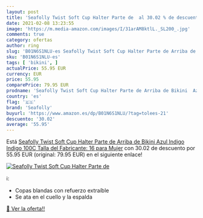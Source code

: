 ```yaml
---
layout: post
title: 'Seafolly Twist Soft Cup Halter Parte de  al 30.02 % de descuento'
date: 2021-02-08 13:23:55
image: 'https://m.media-amazon.com/images/I/31arAM8ktlL._SL200_.jpg'
comments: true
category: ofertas
author: ring
slug: 'B01N6S1NLU-es Seafolly Twist Soft Cup Halter Parte de Arriba de Bikini...'
sku: 'B01N6S1NLU-es'
tags: [ 'bikini', ]
actualPrice: 55.95 EUR
currency: EUR
price: 55.95
comparePrice: 79.95 EUR
prodname: 'Seafolly Twist Soft Cup Halter Parte de Arriba de Bikini  Azul  Indigo Indigo   100C  Talla del Fabricante: 16  para Mujer'
country: 'es'
flag: '🇪🇸'
brand: 'Seafolly'
buyurl: 'https://www.amazon.es/dp/B01N6S1NLU/?tag=tolees-21'
descuento: '30.02'
average: '55.95'
---
```


Está [Seafolly Twist Soft Cup Halter Parte de Arriba de Bikini  Azul  Indigo Indigo   100C  Talla del Fabricante: 16  para Mujer](https://www.amazon.es/dp/B01N6S1NLU/?tag=tolees-21) con 30.02 de descuento por 55.95 EUR (original: 79.95 EUR) en el siguiente enlace!

[![Seafolly Twist Soft Cup Halter Parte de ](https://m.media-amazon.com/images/I/31arAM8ktlL._SL200_.jpg)](https://www.amazon.es/dp/B01N6S1NLU/?tag=tolees-21)

ℹ️:

- Copas blandas con refuerzo extraíble
- Se ata en el cuello y la espalda

[🛒 Ver la oferta!!](https://www.amazon.es/dp/B01N6S1NLU/?tag=tolees-21)
